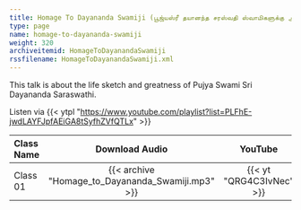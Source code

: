 ```yaml
---
title: Homage To Dayananda Swamiji (பூஜ்யஸ்ரீ தயானந்த சரஸ்வதி ஸ்வாமிகளுக்கு அஞ்சலி)
type: page
name: homage-to-dayananda-swamiji
weight: 320
archiveitemid: HomageToDayanandaSwamiji
rssfilename: HomageToDayanandaSwamiji.xml
---
```


This talk is about the life sketch and greatness of Pujya Swami Sri Dayananda Saraswathi.

Listen via {{< ytpl "https://www.youtube.com/playlist?list=PLFhE-jwdLAYFJpfAEiGA8tSyfhZVfQTLx" >}}

Class Name | Download Audio | YouTube
:---|:---:|:---:
Class 01 | {{< archive "Homage_to_Dayananda_Swamiji.mp3" >}} | {{< yt "QRG4C3IvNec" >}}
